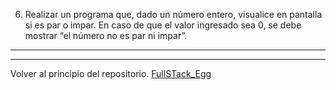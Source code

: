 6) Realizar un programa que, dado un número entero, visualice en pantalla si es par o impar.
En caso de que el valor ingresado sea 0, se debe mostrar “el número no es par ni impar”. 

---
---

Volver al principio del repositorio. [FullSTack_Egg](https://github.com/megagringa/FullStack_Egg_Curso)